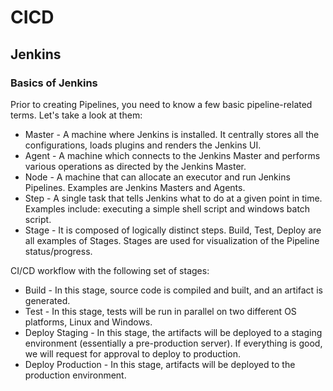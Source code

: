 # CICD
## Jenkins
### Basics of Jenkins
Prior to creating Pipelines, you need to know a few basic pipeline-related terms. Let's take a look at them:

- Master - A machine where Jenkins is installed. It centrally stores all the configurations, loads plugins and renders the Jenkins UI.
- Agent - A machine which connects to the Jenkins Master and performs various operations as directed by the Jenkins Master.
- Node - A machine that can allocate an executor and run Jenkins Pipelines. Examples are Jenkins Masters and Agents.
- Step - A single task that tells Jenkins what to do at a given point in time. Examples include: executing a simple shell script and windows batch script.
- Stage - It is composed of logically distinct steps. Build, Test, Deploy are all examples of Stages. Stages are used for visualization of the Pipeline status/progress.


CI/CD workflow with the following set of stages:
- Build - In this stage, source code is compiled and built, and an artifact is generated.
- Test - In this stage, tests will be run in parallel on two different OS platforms, Linux and Windows.
- Deploy Staging - In this stage, the artifacts will be deployed to a staging environment (essentially a pre-production server). If everything is good, we will request for approval to deploy to production.
- Deploy Production - In this stage, artifacts will be deployed to the production environment.
